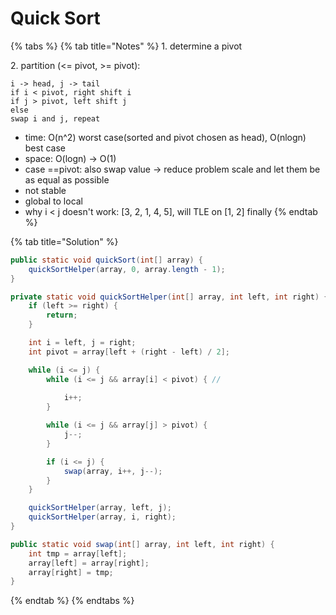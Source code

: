 # Quick Sort

{% tabs %}
{% tab title="Notes" %}
1\. determine a pivot&#x20;

2\. partition (<= pivot, >= pivot):

```
i -> head, j -> tail
if i < pivot, right shift i
if j > pivot, left shift j
else 
swap i and j, repeat
```

* time: O(n^2) worst case(sorted and pivot chosen as head), O(nlogn) best case
* space: O(logn) -> O(1)
* case ==pivot: also swap value -> reduce problem scale and let them be as equal as possible
* not stable
* global to local
* why i < j doesn't work: \[3, 2, 1, 4, 5], will TLE on \[1, 2] finally
{% endtab %}

{% tab title="Solution" %}
```java
public static void quickSort(int[] array) {
	quickSortHelper(array, 0, array.length - 1);
}

private static void quickSortHelper(int[] array, int left, int right) {
	if (left >= right) {
		return;
	}

	int i = left, j = right;
	int pivot = array[left + (right - left) / 2];

	while (i <= j) {
		while (i <= j && array[i] < pivot) { // 
		
			i++;
		}

		while (i <= j && array[j] > pivot) {
			j--;
		}

		if (i <= j) {
			swap(array, i++, j--);
		}
	}

	quickSortHelper(array, left, j);
	quickSortHelper(array, i, right);
}

public static void swap(int[] array, int left, int right) {
	int tmp = array[left];
	array[left] = array[right];
	array[right] = tmp;
}
```
{% endtab %}
{% endtabs %}
